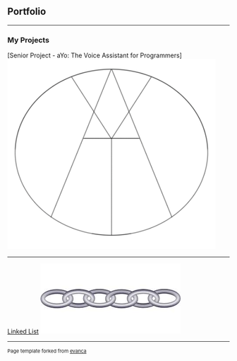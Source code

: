 ## Portfolio

---

### My Projects

[Senior Project - aYo: The Voice Assistant for Programmers]
<img src="images/aYo_small.png?raw=true"/>

---
[Linked List](/pdf/sample_presentation.pdf)
<img src="images/Linked List.jpg?raw=true"/>

---
<p style="font-size:11px">Page template forked from <a href="https://github.com/evanca/quick-portfolio">evanca</a></p>
<!-- Remove above link if you don't want to attibute -->
